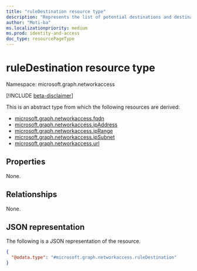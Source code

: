```yaml
---
title: "ruleDestination resource type"
description: "Represents the list of potential destinations and destination types that the user could be accessing in the context of a network filtering policy, including IPs and FQDNs or URLs."
author: "Moti-ba"
ms.localizationpriority: medium
ms.prod: identity-and-access
doc_type: resourcePageType
---
```


# ruleDestination resource type

Namespace: microsoft.graph.networkaccess

[!INCLUDE [beta-disclaimer](../../includes/beta-disclaimer.md)]

This is an abstract type from which the following resources are derived:
- [microsoft.graph.networkaccess.fqdn](networkaccess-fqdn.md)
- [microsoft.graph.networkaccess.ipAddress](networkaccess-ipaddress.md)
- [microsoft.graph.networkaccess.ipRange](networkaccess-iprange.md)
- [microsoft.graph.networkaccess.ipSubnet](networkaccess-ipsubnet.md)
- [microsoft.graph.networkaccess.url](networkaccess-url.md)


## Properties
None.

## Relationships
None.

## JSON representation
The following is a JSON representation of the resource.
<!-- {
  "blockType": "resource",
  "@odata.type": "microsoft.graph.networkaccess.ruleDestination"
}
-->
``` json
{
  "@odata.type": "#microsoft.graph.networkaccess.ruleDestination"
}
```

